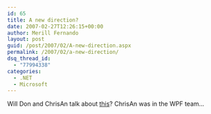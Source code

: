 ```yaml
---
id: 65
title: A new direction?
date: 2007-02-27T12:26:15+00:00
author: Merill Fernando
layout: post
guid: /post/2007/02/A-new-direction.aspx
permalink: /2007/02/a-new-direction/
dsq_thread_id:
  - "77994338"
categories:
  - .NET
  - Microsoft
---
```

<p>Will Don and ChrisAn talk about <a href="http://www.windows-now.com/blogs/robert/archive/2007/02/26/a-new-direction-for-the-net-framework.aspx">this</a>? ChrisAn was in the WPF team...</p>